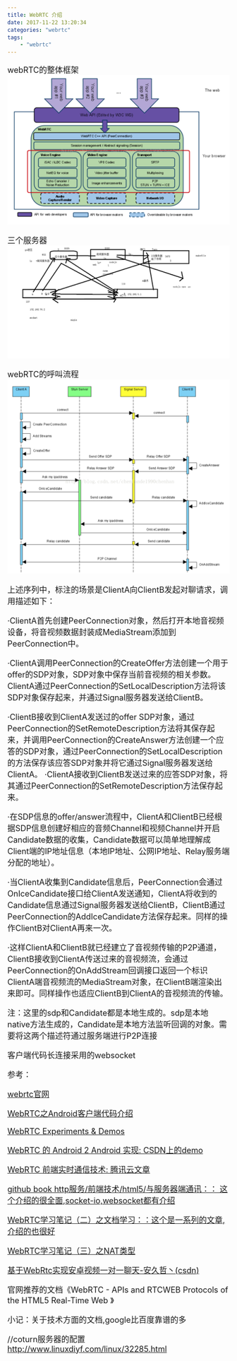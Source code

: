 ```yaml
---
title: WebRTC 介绍
date: 2017-11-22 13:20:34
categories: "webrtc"
tags:
	- "webrtc"
---
```


<font size=4>

webRTC的整体框架
![图1](https://raw.githubusercontent.com/sheltonliu/sheltonliu.github.io/hexo/blog/MarkdownPhotos/2017/11/27/webrtc-01.png)


三个服务器
![三个服务器](https://raw.githubusercontent.com/sheltonliu/sheltonliu.github.io/hexo/blog/MarkdownPhotos/2017/11/27/webrtc-03.png)

webRTC的呼叫流程
![图2](https://raw.githubusercontent.com/sheltonliu/sheltonliu.github.io/hexo/blog/MarkdownPhotos/2017/11/27/webrtc-02.png)


上述序列中，标注的场景是ClientA向ClientB发起对聊请求，调用描述如下：

·ClientA首先创建PeerConnection对象，然后打开本地音视频设备，将音视频数据封装成MediaStream添加到PeerConnection中。

·ClientA调用PeerConnection的CreateOffer方法创建一个用于offer的SDP对象，SDP对象中保存当前音视频的相关参数。ClientA通过PeerConnection的SetLocalDescription方法将该SDP对象保存起来，并通过Signal服务器发送给ClientB。

·ClientB接收到ClientA发送过的offer SDP对象，通过PeerConnection的SetRemoteDescription方法将其保存起来，并调用PeerConnection的CreateAnswer方法创建一个应答的SDP对象，通过PeerConnection的SetLocalDescription的方法保存该应答SDP对象并将它通过Signal服务器发送给ClientA。
·ClientA接收到ClientB发送过来的应答SDP对象，将其通过PeerConnection的SetRemoteDescription方法保存起来。

·在SDP信息的offer/answer流程中，ClientA和ClientB已经根据SDP信息创建好相应的音频Channel和视频Channel并开启Candidate数据的收集，Candidate数据可以简单地理解成Client端的IP地址信息（本地IP地址、公网IP地址、Relay服务端分配的地址）。

·当ClientA收集到Candidate信息后，PeerConnection会通过OnIceCandidate接口给ClientA发送通知，ClientA将收到的Candidate信息通过Signal服务器发送给ClientB，ClientB通过PeerConnection的AddIceCandidate方法保存起来。同样的操作ClientB对ClientA再来一次。

·这样ClientA和ClientB就已经建立了音视频传输的P2P通道，ClientB接收到ClientA传送过来的音视频流，会通过PeerConnection的OnAddStream回调接口返回一个标识ClientA端音视频流的MediaStream对象，在ClientB端渲染出来即可。同样操作也适应ClientB到ClientA的音视频流的传输。


注：这里的sdp和Candidate都是本地生成的。sdp是本地native方法生成的，Candidate是本地方法监听回调的对象。需要将这两个描述符通过服务端进行P2P连接

客户端代码长连接采用的websocket


参考：

[webrtc官网](https://webrtc.org/)

[WebRTC之Android客户端代码介绍](http://blog.csdn.net/chenhande1990chenhan/article/details/70862208)

[WebRTC Experiments & Demos](https://www.webrtc-experiment.com/)

[WebRTC 的 Android 2 Android 实现: CSDN上的demo](http://blog.csdn.net/youmingyu/article/details/53192714)

[WebRTC 前端实时通信技术: 腾讯云文章](https://cloud.tencent.com/community/article/566106)

[github book http服务/前端技术/html5/与服务器端通讯：： 这个介绍的很全面,socket-io,websocket都有介绍](http://blog.hszofficial.site/TutorialForWebTech/http%E6%9C%8D%E5%8A%A1/%E5%89%8D%E7%AB%AF%E6%8A%80%E6%9C%AF/html5/%E4%B8%8E%E6%9C%8D%E5%8A%A1%E5%99%A8%E7%AB%AF%E9%80%9A%E4%BF%A1.html)

[WebRTC学习笔记（二）之文档学习：：这个是一系列的文章,介绍的也很好](http://blog.sina.com.cn/s/blog_724faf110102vnf0.html)

[WebRTC学习笔记（三）之NAT类型](http://blog.sina.com.cn/s/blog_724faf110102vnhc.html)

[基于WebRtc实现安卓视频一对一聊天-安久哲丶(csdn)](http://blog.csdn.net/qq_35054800/article/details/78647545)

官网推荐的文档《WebRTC - APIs and RTCWEB Protocols of the HTML5 Real-Time Web 》

小记：关于技术方面的文档,google比百度靠谱的多


//coturn服务器的配置
http://www.linuxdiyf.com/linux/32285.html
